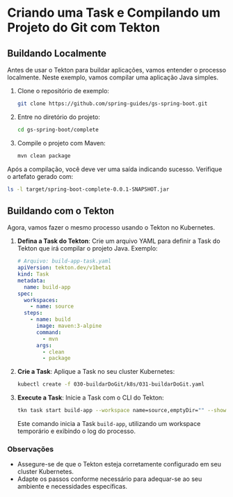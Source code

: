 # Criando uma Task e Compilando um Projeto do Git com Tekton

## Buildando Localmente

Antes de usar o Tekton para buildar aplicações, vamos entender o processo localmente. Neste exemplo, vamos compilar uma aplicação Java simples.

1. Clone o repositório de exemplo:

   ```bash
   git clone https://github.com/spring-guides/gs-spring-boot.git
   ```

2. Entre no diretório do projeto:

   ```bash
   cd gs-spring-boot/complete
   ```

3. Compile o projeto com Maven:

   ```bash
   mvn clean package
   ```

Após a compilação, você deve ver uma saída indicando sucesso. Verifique o artefato gerado com:

```bash
ls -l target/spring-boot-complete-0.0.1-SNAPSHOT.jar
```

## Buildando com o Tekton

Agora, vamos fazer o mesmo processo usando o Tekton no Kubernetes.

1. **Defina a Task do Tekton**: Crie um arquivo YAML para definir a Task do Tekton que irá compilar o projeto Java. Exemplo:

   ```yaml
   # Arquivo: build-app-task.yaml
   apiVersion: tekton.dev/v1beta1
   kind: Task
   metadata:
     name: build-app
   spec:
     workspaces:
       - name: source
     steps:
       - name: build
         image: maven:3-alpine
         command:
           - mvn
         args:
           - clean
           - package
   ```

2. **Crie a Task**: Aplique a Task no seu cluster Kubernetes:

   ```bash
   kubectl create -f 030-buildarDoGit/k8s/031-buildarDoGit.yaml
   ```

3. **Execute a Task**: Inicie a Task com o CLI do Tekton:

   ```bash
   tkn task start build-app --workspace name=source,emptyDir="" --showlog
   ```

   Este comando inicia a Task `build-app`, utilizando um workspace temporário e exibindo o log do processo.

### Observações

- Assegure-se de que o Tekton esteja corretamente configurado em seu cluster Kubernetes.
- Adapte os passos conforme necessário para adequar-se ao seu ambiente e necessidades específicas.
